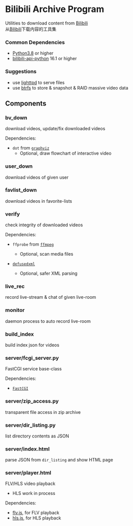 # Bilibili Archive Program

Utilities to download content from [Bilibili](https://www.bilibili.com)  
从[Bilibili](https://www.bilibili.com)下载内容的工具集  

### Common Dependencies
+ [Python3.8](https://docs.python.org/3.8/) or higher
+ [bilibili-api-python](https://github.com/Nemo2011/bilibili-api) 16.1 or higher


### Suggestions

+ use [lighttpd](https://www.lighttpd.net/) to serve files
+ use [btrfs](https://btrfs.wiki.kernel.org) to store & snapshot & RAID massive video data

## Components

### bv_down

download videos, update/fix downloaded videos

Dependencies:
+ `dot` from [`graphviz`](https://graphviz.org/)
	+ Optional, draw flowchart of interactive video

### user_down

download videos of given user

### favlist_down

download videos in favorite-lists

### verify

check integrity of downloaded videos

Dependencies:
+ `ffprobe` from [`ffmpeg`](https://ffmpeg.org/)
	+ Optional, scan media files

+ [`defusedxml`](https://pypi.org/project/defusedxml/)
	+ Optional, safer XML parsing


### live_rec

record live-stream & chat of given live-room

### monitor

daemon process to auto record live-room

### build_index

build index json for videos

### server/fcgi_server.py

FastCGI service base-class

Dependencies:
+ [`FastCGI`](https://pypi.org/project/fastcgi/)

### server/zip_access.py

transparent file access in zip archive

### server/dir_listing.py

list directory contents as JSON

### server/index.html

parse JSON from `dir_listing` and show HTML page

### server/player.html

FLV/HLS video playback
+ HLS work in process

Dependencies:
+ [flv.js](https://github.com/Bilibili/flv.js), for FLV playback
+ [hls.js](https://github.com/video-dev/hls.js), for HLS playback
